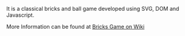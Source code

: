 It is a classical bricks and ball game developed using SVG, DOM and Javascript.

More Information can be found at [Bricks Game on Wiki](http://wiki.imaginea.com/Back2Front/BricksGame)